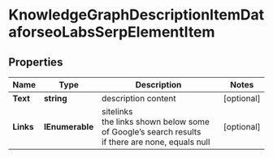 # KnowledgeGraphDescriptionItemDataforseoLabsSerpElementItem


## Properties

| Name | Type | Description | Notes |
|------------ | ------------- | ------------- | -------------|
**Text** | **string** | description content |[optional]|
**Links** | **IEnumerable<KnowledgeGraphLinkElementInfo>** | sitelinks<br>the links shown below some of Google’s search results<br>if there are none, equals null |[optional]|
